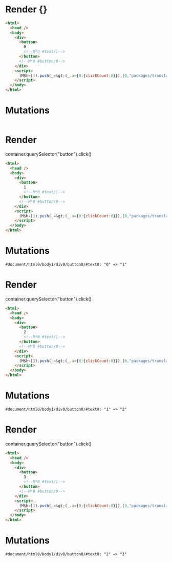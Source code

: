 # Render {}
```html
<html>
  <head />
  <body>
    <div>
      <button>
        0
        <!--M*0 #text/1-->
      </button>
      <!--M*0 #button/0-->
    </div>
    <script>
      (M$h=[]).push(_=&gt;(_.a={0:{clickCount:0}}),[0,"packages/translator-tags/src/__tests__/fixtures/basic-counter/template.marko_0_clickCount",])
    </script>
  </body>
</html>
```

# Mutations
```

```


# Render 
container.querySelector("button").click()

```html
<html>
  <head />
  <body>
    <div>
      <button>
        1
        <!--M*0 #text/1-->
      </button>
      <!--M*0 #button/0-->
    </div>
    <script>
      (M$h=[]).push(_=&gt;(_.a={0:{clickCount:0}}),[0,"packages/translator-tags/src/__tests__/fixtures/basic-counter/template.marko_0_clickCount",])
    </script>
  </body>
</html>
```

# Mutations
```
#document/html0/body1/div0/button0/#text0: "0" => "1"
```


# Render 
container.querySelector("button").click()

```html
<html>
  <head />
  <body>
    <div>
      <button>
        2
        <!--M*0 #text/1-->
      </button>
      <!--M*0 #button/0-->
    </div>
    <script>
      (M$h=[]).push(_=&gt;(_.a={0:{clickCount:0}}),[0,"packages/translator-tags/src/__tests__/fixtures/basic-counter/template.marko_0_clickCount",])
    </script>
  </body>
</html>
```

# Mutations
```
#document/html0/body1/div0/button0/#text0: "1" => "2"
```


# Render 
container.querySelector("button").click()

```html
<html>
  <head />
  <body>
    <div>
      <button>
        3
        <!--M*0 #text/1-->
      </button>
      <!--M*0 #button/0-->
    </div>
    <script>
      (M$h=[]).push(_=&gt;(_.a={0:{clickCount:0}}),[0,"packages/translator-tags/src/__tests__/fixtures/basic-counter/template.marko_0_clickCount",])
    </script>
  </body>
</html>
```

# Mutations
```
#document/html0/body1/div0/button0/#text0: "2" => "3"
```